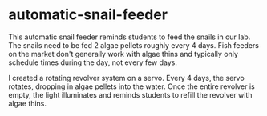 # automatic-snail-feeder

This automatic snail feeder reminds students to feed the snails in our lab.
The snails need to be fed 2 algae pellets roughly every 4 days. 
Fish feeders on the market don't generally work with algae thins and typically only schedule times during the day, not every few days. 

I created a rotating revolver system on a servo. Every 4 days, the servo rotates, dropping in algae pellets into the water. 
Once the entire revolver is empty, the light illuminates and reminds students to refill the revolver with algae thins.
